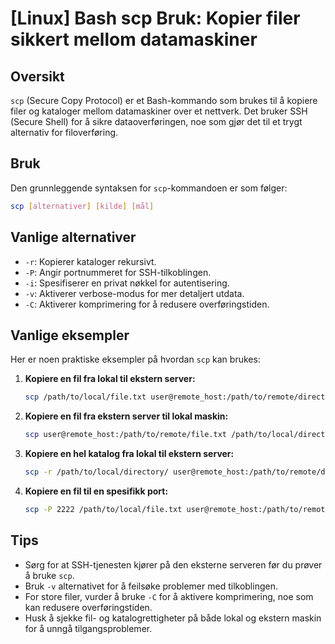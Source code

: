 # [Linux] Bash scp Bruk: Kopier filer sikkert mellom datamaskiner

## Oversikt
`scp` (Secure Copy Protocol) er et Bash-kommando som brukes til å kopiere filer og kataloger mellom datamaskiner over et nettverk. Det bruker SSH (Secure Shell) for å sikre dataoverføringen, noe som gjør det til et trygt alternativ for filoverføring.

## Bruk
Den grunnleggende syntaksen for `scp`-kommandoen er som følger:

```bash
scp [alternativer] [kilde] [mål]
```

## Vanlige alternativer
- `-r`: Kopierer kataloger rekursivt.
- `-P`: Angir portnummeret for SSH-tilkoblingen.
- `-i`: Spesifiserer en privat nøkkel for autentisering.
- `-v`: Aktiverer verbose-modus for mer detaljert utdata.
- `-C`: Aktiverer komprimering for å redusere overføringstiden.

## Vanlige eksempler
Her er noen praktiske eksempler på hvordan `scp` kan brukes:

1. **Kopiere en fil fra lokal til ekstern server:**
   ```bash
   scp /path/to/local/file.txt user@remote_host:/path/to/remote/directory/
   ```

2. **Kopiere en fil fra ekstern server til lokal maskin:**
   ```bash
   scp user@remote_host:/path/to/remote/file.txt /path/to/local/directory/
   ```

3. **Kopiere en hel katalog fra lokal til ekstern server:**
   ```bash
   scp -r /path/to/local/directory/ user@remote_host:/path/to/remote/directory/
   ```

4. **Kopiere en fil til en spesifikk port:**
   ```bash
   scp -P 2222 /path/to/local/file.txt user@remote_host:/path/to/remote/directory/
   ```

## Tips
- Sørg for at SSH-tjenesten kjører på den eksterne serveren før du prøver å bruke `scp`.
- Bruk `-v` alternativet for å feilsøke problemer med tilkoblingen.
- For store filer, vurder å bruke `-C` for å aktivere komprimering, noe som kan redusere overføringstiden.
- Husk å sjekke fil- og katalogrettigheter på både lokal og ekstern maskin for å unngå tilgangsproblemer.